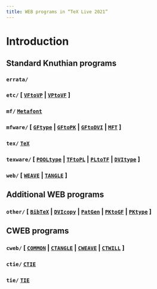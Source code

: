 ```yaml
---
title: WEB programs in “TeX Live 2021”
---
```


# Introduction

## Standard Knuthian programs

### `errata/`

### `etc/` \[ [`VFtoVP`](vftovp.pdf) \| [`VPtoVF`](vptovf.pdf) \]

### `mf/` [`Metafont`](mf.pdf)

### `mfware/` \[ [`GFtype`](gftype.pdf) \| [`GFtoPK`](gftopk.pdf) \| [`GFtoDVI`](gftodvi.pdf) \| [`MFT`](mft.pdf) \]

### `tex/` [`TeX`](tex.pdf)

### `texware/` \[ [`POOLtype`](pooltype.pdf) \| [`TFtoPL`](tftopl.pdf) \| [`PLtoTF`](pltotf.pdf) \| [`DVItype`](dvitype.pdf) \]

### `web/` \[ [`WEAVE`](weave.pdf) \| [`TANGLE`](tangle.pdf) \]

## Additional WEB programs

### `other/` \[ [`BibTeX`](bibtex.pdf) \| [`DVIcopy`](dvicopy.pdf) \| [`PatGen`](patgen.pdf) \| [`PKtoGF`](pktogf.pdf) \| [`PKtype`](pktype.pdf) \]

## CWEB programs

### `cweb/` \[ [`COMMON`](common.pdf) \| [`CTANGLE`](ctangle.pdf) \| [`CWEAVE`](cweave.pdf) \| [`CTWILL`](ctwill.pdf) \]

### `ctie/` [`CTIE`](ctie.pdf)

### `tie/` [`TIE`](tie.pdf)
